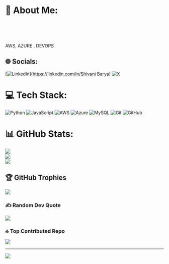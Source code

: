 # 💫 About Me:
<br><br><br><br>AWS, AZURE , DEVOPS


## 🌐 Socials:
[![LinkedIn](https://img.shields.io/badge/LinkedIn-%230077B5.svg?logo=linkedin&logoColor=white)](https://linkedin.com/in/Shivani Barya) [![X](https://img.shields.io/badge/X-black.svg?logo=X&logoColor=white)](https://x.com/@shivanibarya0) 

# 💻 Tech Stack:
![Python](https://img.shields.io/badge/python-3670A0?style=for-the-badge&logo=python&logoColor=ffdd54) ![JavaScript](https://img.shields.io/badge/javascript-%23323330.svg?style=for-the-badge&logo=javascript&logoColor=%23F7DF1E) ![AWS](https://img.shields.io/badge/AWS-%23FF9900.svg?style=for-the-badge&logo=amazon-aws&logoColor=white) ![Azure](https://img.shields.io/badge/azure-%230072C6.svg?style=for-the-badge&logo=microsoftazure&logoColor=white) ![MySQL](https://img.shields.io/badge/mysql-4479A1.svg?style=for-the-badge&logo=mysql&logoColor=white) ![Git](https://img.shields.io/badge/git-%23F05033.svg?style=for-the-badge&logo=git&logoColor=white) ![GitHub](https://img.shields.io/badge/github-%23121011.svg?style=for-the-badge&logo=github&logoColor=white)
# 📊 GitHub Stats:
![](https://github-readme-stats.vercel.app/api?username=shivanibarya&theme=dark&hide_border=false&include_all_commits=false&count_private=false)<br/>
![](https://nirzak-streak-stats.vercel.app/?user=shivanibarya&theme=dark&hide_border=false)<br/>
![](https://github-readme-stats.vercel.app/api/top-langs/?username=shivanibarya&theme=dark&hide_border=false&include_all_commits=false&count_private=false&layout=compact)

## 🏆 GitHub Trophies
![](https://github-profile-trophy.vercel.app/?username=shivanibarya&theme=radical&no-frame=false&no-bg=false&margin-w=4)

### ✍️ Random Dev Quote
![](https://quotes-github-readme.vercel.app/api?type=horizontal&theme=radical)

### 🔝 Top Contributed Repo
![](https://github-contributor-stats.vercel.app/api?username=shivanibarya&limit=5&theme=vue-dark&combine_all_yearly_contributions=true)

---
[![](https://visitcount.itsvg.in/api?id=shivanibarya&icon=0&color=12)](https://visitcount.itsvg.in)

<!-- Proudly created with GPRM ( https://gprm.itsvg.in ) -->
